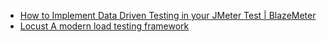 - [How to Implement Data Driven Testing in your JMeter Test | BlazeMeter ](https://www.blazemeter.com/blog/how-to-implement-data-driven-testing-in-your-jmeter-test)
- [Locust A modern load testing framework ](https://locust.io/)